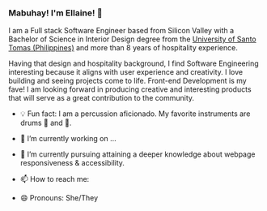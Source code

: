 ### Mabuhay! I'm Ellaine! 👋

I am a Full stack Software Engineer based from Silicon Valley with a Bachelor of Science in Interior Design degree from the [University of Santo Tomas (Philippines)](http://www.ust.edu.ph/academics/programs/bachelor-of-science-in-interior-design/) and more than 8 years of hospitality experience. 

Having that design and hospitality background, I find Software Engineering interesting because it aligns with user experience and creativity. I love building and seeing projects come to life. Front-end Development is my fave! I am looking forward in producing creative and interesting products that will serve as a great contribution to the community.

- :bulb: Fun fact:
 I am a percussion aficionado. My favorite instruments are drums 🥁 and :guitar:.
 
- 🔭 I’m currently working on ...

- 🌱 I’m currently pursuing attaining a deeper knowledge about webpage responsiveness & accessibility.

- 📫 How to reach me: 

- 😄 Pronouns: She/They

 

